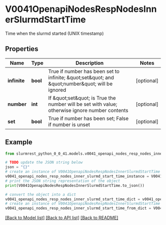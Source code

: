 # V0041OpenapiNodesRespNodesInnerSlurmdStartTime

Time when the slurmd started (UNIX timestamp)

## Properties

Name | Type | Description | Notes
------------ | ------------- | ------------- | -------------
**infinite** | **bool** | True if number has been set to infinite; \&quot;set\&quot; and \&quot;number\&quot; will be ignored | [optional] 
**number** | **int** | If \&quot;set\&quot; is True the number will be set with value; otherwise ignore number contents | [optional] 
**set** | **bool** | True if number has been set; False if number is unset | [optional] 

## Example

```python
from slurmrest_python_0_0_41.models.v0041_openapi_nodes_resp_nodes_inner_slurmd_start_time import V0041OpenapiNodesRespNodesInnerSlurmdStartTime

# TODO update the JSON string below
json = "{}"
# create an instance of V0041OpenapiNodesRespNodesInnerSlurmdStartTime from a JSON string
v0041_openapi_nodes_resp_nodes_inner_slurmd_start_time_instance = V0041OpenapiNodesRespNodesInnerSlurmdStartTime.from_json(json)
# print the JSON string representation of the object
print(V0041OpenapiNodesRespNodesInnerSlurmdStartTime.to_json())

# convert the object into a dict
v0041_openapi_nodes_resp_nodes_inner_slurmd_start_time_dict = v0041_openapi_nodes_resp_nodes_inner_slurmd_start_time_instance.to_dict()
# create an instance of V0041OpenapiNodesRespNodesInnerSlurmdStartTime from a dict
v0041_openapi_nodes_resp_nodes_inner_slurmd_start_time_from_dict = V0041OpenapiNodesRespNodesInnerSlurmdStartTime.from_dict(v0041_openapi_nodes_resp_nodes_inner_slurmd_start_time_dict)
```
[[Back to Model list]](../README.md#documentation-for-models) [[Back to API list]](../README.md#documentation-for-api-endpoints) [[Back to README]](../README.md)


